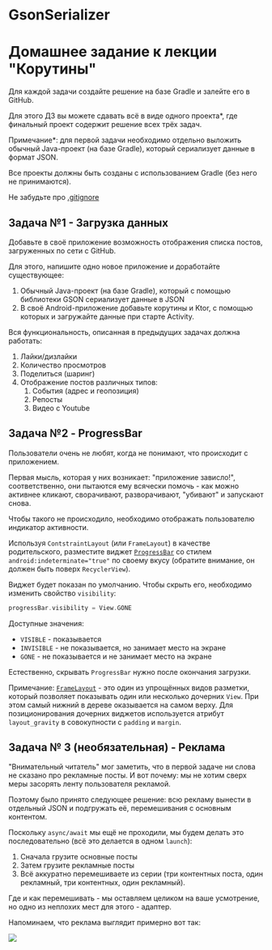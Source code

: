 # GsonSerializer
# Домашнее задание к лекции "Корутины"

Для каждой задачи создайте решение на базе Gradle и залейте его в GitHub.

Для этого ДЗ вы можете сдавать всё в виде одного проекта*, где финальный проект содержит решение всех трёх задач.

Примечание*: для первой задачи необходимо отдельно выложить обычный Java-проект (на базе Gradle), который сериализует данные в формат JSON.

Все проекты должны быть созданы с использованием Gradle (без него не принимаются).

Не забудьте про [.gitignore](../.gitignore)

## Задача №1 - Загрузка данных

Добавьте в своё приложение возможность отображения списка постов, загруженных по сети с GitHub.

Для этого, напишите одно новое приложение и доработайте существующее:
1. Обычный Java-проект (на базе Gradle), который с помощью библиотеки GSON сериализует данные в JSON
2. В своё Android-приложение добавьте корутины и Ktor, с помощью которых и загружайте данные при старте Activity.

Вся функциональность, описанная в предыдущих задачах должна работать:
1. Лайки/дизлайки
1. Количество просмотров
1. Поделиться (шаринг)
1. Отображение постов различных типов:
    1. События (адрес и геопозиция)
    1. Репосты
    1. Видео с Youtube

## Задача №2 - ProgressBar

Пользователи очень не любят, когда не понимают, что происходит с приложением.

Первая мысль, которая у них возникает: "приложение зависло!", соответственно, они пытаются ему всячески помочь - как можно активнее кликают, сворачивают, разворачивают, "убивают" и запускают снова.

Чтобы такого не происходило, необходимо отображать пользователю индикатор активности.

Используя `ContstraintLayout` (или `FrameLayout`) в качестве родительского, разместите виджет [`ProgressBar`](https://developer.android.com/reference/kotlin/android/widget/ProgressBar.html) со стилем `android:indeterminate="true"` по своему вкусу (обратите внимание, он должен быть поверх `RecyclerView`).

Виджет будет показан по умолчанию. Чтобы скрыть его, необходимо изменить свойство `visibility`:

```kotlin
progressBar.visibility = View.GONE
```

Доступные значения:
* `VISIBLE` - показывается
* `INVISIBLE` - не показывается, но занимает место на экране
* `GONE` - не показывается и не занимает место на экране

Естественно, скрывать `ProgressBar` нужно после окончания загрузки.

Примечание: [`FrameLayout`](https://developer.android.com/reference/kotlin/android/widget/FrameLayout.html) - это один из упрощённых видов разметки, который позволяет показывать один или несколько дочерних `View`. При этом самый нижний в дереве оказывается на самом верху. Для позиционирования дочерних виджетов используется атрибут `layout_gravity` в совокупности с `padding` и `margin`.

## Задача № 3 (необязательная) - Реклама

"Внимательный читатель" мог заметить, что в первой задаче ни слова не сказано про рекламные посты. И вот почему: мы не хотим сверх меры засорять ленту пользователя рекламой.

Поэтому было принято следующее решение: всю рекламу вынести в отдельный JSON и подгружать её, перемешивания с основным контентом.

Поскольку `async/await` мы ещё не проходили, мы будем делать это последовательно (всё это делается в одном `launch`):
1. Сначала грузите основные посты
1. Затем грузите рекламные посты
1. Всё аккуратно перемешиваете из серии (три контентных поста, один рекламный, три контентных, один рекламный).

Где и как перемешивать - мы оставляем целиком на ваше усмотрение, но одно из неплохих мест для этого - адаптер.

Напоминаем, что реклама выглядит примерно вот так:

![](./ad/ad.png)

